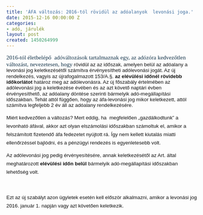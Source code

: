 ```yaml
---
title: 'ÁFA változás: 2016-tól rövidül az adóalanyok  levonási joga.'
date: 2015-12-16 00:00:00 Z
categories:
- adó, járulék
layout: post
created: 1450264999
---
```


<p class="MsoNormal"><span style="font-size: 11.5pt; line-height: 115%; font-family: Georgia, serif; color: #133349; background-image: initial; background-attachment: initial; background-size: initial; background-origin: initial; background-clip: initial; background-position: initial; background-repeat: initial;">2016-tól életbelépő&nbsp; adóváltozások tartalmaznak egy, az adózóra kedvezőtlen változást, nevezetesen, hogy </span><span style="font-size: 10.0pt; line-height: 115%; font-family: 'Arial','sans-serif'; color: #111111;">rövidül az az időszak, amelyen belül az adóalany a levonási jog keletkezésétől számítva érvényesítheti adólevonási jogát. Az új rendelkezés, vagyis az újrafogalmazott 153/A.§.<span class="apple-converted-space">&nbsp;</span><strong>az elévülési időnél</strong><span class="apple-converted-space">&nbsp;</span><strong>rövidebb időkorlátot</strong><span class="apple-converted-space">&nbsp;</span>határoz meg az adólevonásra. Az új főszabály értelmében az adólevonási jog a keletkezése évében és az azt követő naptári évben érvényesíthető, az adóalany döntése szerinti bármelyik adó-megállapítási időszakban. Tehát attól függően, hogy az áfa-levonási jog mikor keletkezett, attól számítva legfeljebb 2 év áll az adóalany rendelkezésére. </span></p><p style="margin: 8.4pt 0cm; line-height: 16.5pt; vertical-align: baseline; background-image: initial; background-attachment: initial; background-size: initial; background-origin: initial; background-clip: initial; background-position: initial; background-repeat: initial;"><span style="font-size: 10.0pt; font-family: 'Arial','sans-serif'; color: #111111;">Miért kedvezőtlen a változás? Mert eddig, ha&nbsp; megfelelően „gazdálkodtunk” a levonható áfával, akkor azt olyan elszámolási időszakban számoltuk el, amikor a felszámított fizetendő áfa fedezetet nyújtott rá. Így nem kellett kiutalás miatti ellenőrzéssel bajlódni, és a pénzügyi rendezés is egyenletesebb volt.</span></p><p style="margin: 8.4pt 0cm; line-height: 16.5pt; vertical-align: baseline; background-image: initial; background-attachment: initial; background-size: initial; background-origin: initial; background-clip: initial; background-position: initial; background-repeat: initial;"><span style="font-size: 10.0pt; font-family: 'Arial','sans-serif'; color: #111111;">Az adólevonási jog pedig érvényesítésére, annak keletkezésétől az Art. által meghatározott<span class="apple-converted-space">&nbsp;</span><strong>elévülési időn belül </strong>bármelyik adó-megállapítási időszakban lehetőség volt. </span></p><p>&nbsp;</p><p style="margin: 8.4pt 0cm; line-height: 16.5pt; vertical-align: baseline; background-image: initial; background-attachment: initial; background-size: initial; background-origin: initial; background-clip: initial; background-position: initial; background-repeat: initial;"><span style="font-size: 10.0pt; font-family: 'Arial','sans-serif'; color: #111111;">Ezt az új szabályt azon ügyletek esetén kell először alkalmazni, amikor a levonási jog 2016. január 1. napján vagy azt követően keletkezik.</span></p>
